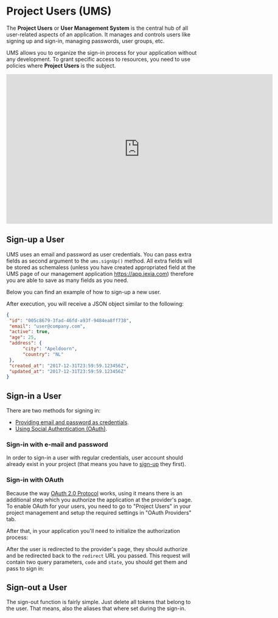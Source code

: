 # <pro/> Project Users (UMS)
The **Project Users** or **User Management System** is the central hub of all user-related aspects of an application. It manages and controls users like signing up and sign-in, managing passwords, user groups, etc. 

UMS allows you to organize the sign-in process for your application without any development. To grant specific access to resources, you need to use policies where **Project Users** is the subject. 

<iframe width="700" height="394" src="https://www.youtube.com/embed/ZjffXZDuoGk" frameborder="0" allow="accelerometer; autoplay; encrypted-media; gyroscope; picture-in-picture" allowfullscreen></iframe>  

## Sign-up a User
UMS uses an email and password as user credentials.
You can pass extra fields as second argument to the `ums.signUp()` method. 
All extra fields will be stored as schemaless (unless you have created appropriated field at the UMS page of 
our management application https://app.jexia.com) therefore you are able to save as many fields as you need.
  
Below you can find an example of how to sign-up a new user. 

<CodeSwitcher :languages="{js:'JavaScript',py:'Python',bash:'cURL'}">
<template v-slot:js>

``` js
import { jexiaClient, UMSModule } from "jexia-sdk-js";  

const ums = new UMSModule();   
jexiaClient().init({    
  projectID: "PROJECT_ID"
}, ums); 
// For SDK > v5.0.0 
ums.signUp({    
    email: "user@company.com",    
    password: "my_password",
    age: 25, 
    address: { 
      city: "Apeldoorn",
      country: "NL"
    }
  }).subscribe(
    user => {..do something with registered user}, 
    error=>{..handle error}
  );  
//before < JS SDK v5.0.0.
ums.signUp({    
    email: "user@company.com",    
    password: "my_password"},
    {
      age: 25, 
      address: { 
        city: "Apeldoorn",
        country: "NL"
      }
    }).subscribe(
      user => {..do something with registered user}, 
      error=>{..handle error}
    );  
```

</template>
<template v-slot:py>

``` py
from jexia_sdk.http import HTTPClient

JEXIA_PROJECT_ID = 'project_id'
USER_EMAIL = 'user@jexia.com'
USER_PASSWORD = 'secret-password'

if __name__ == '__main__':
    client = HTTPClient()
    user = {{
      "email": "user@company.com",
      "password": "my_password"
    }, {
        "age": 25,
        "address": {
            "city": "Apeldoorn",
            "country": "NL"
        }
    }}
    # to request password reset
    res = client.request(
          method='POST',
          data=user,
          url='/ums/signup'
    )
    print(res)
```

</template>
<template v-slot:bash>

``` bash
curl -X POST -d '{
  "email": "user@company.com",
  "password": "my_password",
  "age": 25, 
  "address": { 
      "city": "Apeldoorn",
      "country": "NL"
   }
}' "https://$PROJECT_ID.app.jexia.com/ums/signup" | jq .
```

Below you can find possible errors that may be returned:

|Code | Description|
|-----|------------|
201 | User created successfully. The response contains the full user (except the password) including default fields.
400 | Bad request. The request was somehow malformed and was not executed.
409 | User is already registered.
500 | There is an internal error

</template>
</CodeSwitcher>

After execution, you will receive a JSON object similar to the following:
``` json
{  
 "id": "005c8679-3fad-46fd-a93f-9484ea8ff738",
 "email": "user@company.com", 
 "active": true,
 "age": 25,
 "address": { 
      "city": "Apeldoorn",
      "country": "NL"
 }, 
 "created_at": "2017-12-31T23:59:59.123456Z", 
 "updated_at": "2017-12-31T23:59:59.123456Z"
}

```

## Sign-in a User
There are two methods for signing in:

- [Providing email and password as credentials](#sign-in-with-e-mail-and-password).
- [Using Social Authentication (OAuth)](#sign-in-with-oauth).

### Sign-in with e-mail and password
In order to sign-in a user with regular credentials, user account should already exist in your project (that means you have to [sign-up](#sign-up-a-user) they first).

<CodeSwitcher :languages="{js:'JavaScript',py:'Python',bash:'cURL'}">
<template v-slot:js>

``` js
import { jexiaClient, UMSModule } from "jexia-sdk-js";

const ums = new UMSModule();
jexiaClient().init({
  projectID: "PROJECT_ID",
}, ums);

ums.signIn({
  email: 'Elon@tesla.com',
  password: 'secret-password',
  default: true,
  alias: 'Elon Musk',
}).subscribe(user => {
  // run request with current user token
}, error => {
  console.log(error)
});
```

Additional optional options:
* **default** - if true, this user account will be used for all further data operations by default.
* **alias** - account alias, you can use it to clarify which account is going to be used to perform data operation.

::: tip
Within Jexia's SDKs there is a possibility to sign-in with many users and run requests with different users. 
For this, you need to use an alias. If you did not specify under which user to run a query, 
the SDK will use user with the value **default: true**.
:::

</template>
<template v-slot:py>

``` py
from jexia_sdk.http import HTTPClient

JEXIA_PROJECT_ID = 'project_id'
USER_EMAIL = 'user@jexia.com'
USER_PASSWORD = 'secret-password'

if __name__ == '__main__':
  client = HTTPClient()
  client.auth_consumption(
      project=JEXIA_PROJECT_ID,
      method='ums',
      email=USER_EMAIL,
      password=USER_PASSWORD
  )
```

</template>
<template v-slot:bash>

``` bash
export UMS_TOKEN=`curl -X POST -d '{
  "method":"ums",
  "email":"'"$TEST_USER"'",
  "password":"'"$TEST_USER_PSW"'"
}' "https://$PROJECT_ID.app.jexia.com/auth" | jq -r .access_token`
```

</template>
</CodeSwitcher>

### Sign-in with OAuth
Because the way [OAuth 2.0 Protocol](https://oauth.net/2/) works, using it means there is an additional step which you authorize the application at the provider's page.
To enable OAuth for your users, you need to go to "Project Users" in your project management and setup the required settings in "OAuth Providers" tab.

After that, in your application you'll need to initialize the authorization process:

<CodeSwitcher :languages="{js:'JavaScript'}">
  <template v-slot:js>

  ``` js
  const oauthOptions = {
    /*
     * possible values: 'sign-up' or 'sign-in'
     */
    action: 'sign-up',
    /*
     * The name of the provider, the list will be available in the management of your project
     */
    provider: 'facebook',
    /*
     * The URL which the oauth provider should redirect to.
     * This is optional and when not provided, the url you setup in your project will be used.
     */
    redirect: 'https://mydomain.com/oauth/init',
  };

  /*
   * When running in the browser, it will automatically redirect to the provider's page.
   */
  ums.initOAuth(oauthOptions).subscribe();

  /*
   * When running in NodeJS, it will resolve to the URL which user should navigate to in order to start authentication.
   * You can also pass `false` to the second argument so you can redirect some other time.
   */
  ums.initOAuth(oauthOptions, false).subscribe(url => {
    // you can also redirect by yourself
    window.location.assign(url);
  });

  ```
  </template>
</CodeSwitcher>

After the user is redirected to the provider's page, they should authorize and be redirected back to the `redirect` URL you passed. This request will contain two query parameters, `code` and `state`, you should get them and pass to sign in:

<CodeSwitcher :languages="{js:'JavaScript'}">
  <template v-slot:js>

  ``` js
  // Let's say the full redirected URL was: https://mydomain.com/oauth/init?code=some-random-code&state=sign-up
  ums.signIn({
    code: 'some-random-code',
    state: 'sign-up',
    default: true, // optional
    alias: 'Elon Musk', // optional
  }).subscribe(user => {
    // run request with current user token
  }, error => {
    console.log(error)
  });
  ```
  </template>
</CodeSwitcher>

## Sign-out a User

The sign-out function is fairly simple. Just delete all tokens that belong to the user.
That means, also the aliases that where set during the sign-in.

<CodeSwitcher :languages="{js:'JavaScript',py:'Python',bash:'cURL'}">
<template v-slot:js>

``` js
import { jexiaClient, UMSModule } from "jexia-sdk-js";

const ums = new UMSModule();
jexiaClient().init({
  projectID: "PROJECT_ID",
}, ums);

ums.signIn({
  email: 'Elon@tesla.com',
  password: 'secret-password',
  default: true,
  alias: 'Elon Musk',
}).subscribe(user => {
  // run request with current user token
}, error => {
  console.log(error)
});

ums.signOut('Elon@tesla.com');
// OR
ums.signOut('Elon Musk');
```

</CodeSwitcher>

## Fetch a User
To fetch a user you can look at the following methods:

<CodeSwitcher :languages="{js:'JavaScript',py:'Python',bash:'cURL'}">
<template v-slot:js>

``` js
// via alias
ums.getUser('Elon Musk').subscribe();
// via email
ums.getUser('elon@tesla.com').subscribe();
```
</template>
<template v-slot:py>

``` py
currUser = client.request(
            method='GET',
            url='/ums/user/'
          ) 
print(currUser)
```

</template>
<template v-slot:bash>

``` bash
curl 
-H "Authorization: Bearer $UMS_TOKEN"
-X GET "https://$PROJECT_ID.app.jexia.com/ums/user/" | jq .
```

</template>
</CodeSwitcher>

## Delete a User
To be able to delete a user, you need to provide a password. This is needed for security reasons.
You can do user management via CRUD operations. This method is mainly for the current user to delete themselves.
::: warning
This will be deprecated in future versions.
:::
<CodeSwitcher :languages="{js:'JavaScript',py:'Python',bash:'cURL'}">
<template v-slot:js>

``` js
ums.deleteUser('Elon@tesla.com', password)
.subscribe(user => {}, error=>{});    
```
</template>
<template v-slot:py>

``` py
res = client.request(
        method='DELETE',
        url='/ums/user/'
      ) 
```

</template>
<template v-slot:bash>

``` bash
curl 
-H "Authorization: Bearer $UMS_TOKEN"
-X DELETE "https://$PROJECT_ID.app.jexia.com/ums/user/" | jq .
```

</template>
</CodeSwitcher>

## Change Password
There are two ways to change the password for a user by using their old password or by using automation.

### Using Their Password

<CodeSwitcher :languages="{js:'JavaScript',py:'Python',bash:'cURL'}">
<template v-slot:js>

``` js
ums
.changePassword('Elon@tesla.com', oldPassword, newPassword)
.subscribe(user => {}, error=>{});   
```
</template>
<template v-slot:py>

``` py
user = {
    "new_password": "my_new_password",
    "old_password": "my_old_password"
}
res = client.request(
        method='POST',
        data=user,
        url='/ums/changepassword/'
      ) 
print(res)  
```

</template>
<template v-slot:bash>

``` bash
curl 
-H "Authorization: Bearer $UMS_TOKEN"
-X POST -d '{
  "new_password": "my_new_password",
  "old_password": "my_old_password"
}' "https://$PROJECT_ID.app.jexia.com/ums/changepassword/" | jq .
```

</template>
</CodeSwitcher>

## is User logged in
Sometimes you need to check inside your app if a user has been logged in.

<CodeSwitcher :languages="{js:'JavaScript',py:'Python',bash:'cURL'}">
<template v-slot:js>

``` js
// via alias
ums.isLoggedIn('Elon Musk').subscribe();
// via email
ums.isLoggedIn('elon@tesla.com').subscribe();
// by omiting the "alias", the SDK will check upon the default alias
ums.isLoggedIn().subscribe();
```
</template>
</CodeSwitcher>

### Using the Automation Module
You need to set up automation which will catch the `UMS: password reset request` event. Then, when you initiate a reset password, the user will get an email with a pre-made template message ([see Automation](/automation)). Inside you should create a link to a page with a new password entry form. From this page you can make a call `resetPassword` with a token from URL, thjs will allow Jexia to handle the request and apply changes to the new user to enable a new password.     

<CodeSwitcher :languages="{js:'JavaScript',py:'Python',bash:'cURL'}">
<template v-slot:js>
 
```js
// To request email with new token: 
ums
.requestResetPassword('Elon@tesla.com')
.subscribe(user => {}, error=>{});   

// To apply newpassword
ums
.resetPassword(Token, newPassword)
.subscribe(user => {}, error=>{});   
```

</template>
<template v-slot:py>

``` py
user = {
    "email": "user@email"
}
# to request password reset
res = client.request(
      method='POST',
      data=user,
      url='/ums/resetpassword/'
    )
# to apply changes
res = client.request(
      method='POST',
      data={"new_password": "jexia_super"},
      # token - user will get by email if you have Integration for SMTP
      url='ums/resetpassword/token'
    )
print(res)  
```

</template>
<template v-slot:bash>

``` bash
# To request token for change password for specific email
curl 
-X POST -d '{
  "email":"user@email"
}' "https://$PROJECT_ID.app.jexia.com/ums/resetpassword/" | jq .


# To apply new password
curl 
-X POST -d '{
  "new_password": "jexia_super"
}' "https://$PROJECT_ID.app.jexia.com/ums/resetpassword/token" | jq .
```

</template>
</CodeSwitcher>

## Users CRUD
It is also possible to use CRUD methods. 

They have the same syntax and return values as corresponding data operation methods.
For this you need to create a policy with the following values: 
* **Subject**: All Users 
* **Resource**: All Users

<CodeSwitcher :languages="{js:'JavaScript',py:'Python',bash:'cURL'}">
<template v-slot:js>

``` js
// Select all active users  
ums.select()  
 .where(field => field("active").isEqualTo(true))  
 .subscribe(user => {}, error=>{});   
// Suspend Elon! 
ums.update({ active: false })  
 .where(field => field("email").isEqualTo("Elon@tesla.com"))  
 .subscribe(user => {}, error=>{});    
// Delete all suspended users  
ums.delete()  
 .where(field => field("active").isEqualTo(false))  
 .subscribe(user => {}, error=>{});   
```
</template>
<template v-slot:py>

``` py
  res = client.request(
          method='GET',
          url='/ums/users',
          cond='[....]'
        ) 
  print(res)
  
```

</template>
<template v-slot:bash>

``` bash
curl -H "Authorization: Bearer $UMS_TOKEN"
  -X GET "https://$PROJECT_ID.app.jexia.com/ums/users?cond=[....]" | jq .
```

</template>
</CodeSwitcher>
